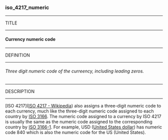 ### iso_4217_numeric



------
TITLE

------

#### Currency numeric code



------
DEFINITION

------

###### Three digit numeric code of the curreency, including leading zeros.



------
DESCRIPTION

------

[ISO 4217]([ISO 4217 - Wikipedia](https://en.wikipedia.org/wiki/ISO_4217)) also assigns a three-digit numeric code to each currency, much like the three-digit numeric code assigned to each country by [ISO 3166](https://en.wikipedia.org/wiki/ISO_3166 "ISO 3166"). The numeric code assigned to a currency by ISO 4217 is usually the same as the numeric code assigned to the corresponding country by [ISO 3166-1](https://en.wikipedia.org/wiki/ISO_3166-1 "ISO 3166-1"). For example, USD ([United States dollar](https://en.wikipedia.org/wiki/United_States_dollar "United States dollar")) has numeric code 840 which is also the numeric code for the US (United States).
